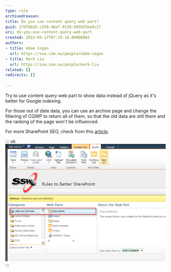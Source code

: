 ```yaml
---
type: rule
archivedreason: 
title: Do you use content query web part?
guid: 27df6820-c350-46ef-9130-693925be8c27
uri: do-you-use-content-query-web-part
created: 2012-05-17T07:15:16.0000000Z
authors:
- title: Adam Cogan
  url: https://ssw.com.au/people/adam-cogan
- title: Mark Liu
  url: https://ssw.com.au/people/mark-liu
related: []
redirects: []

---
```


Try to use content query web part to show data instead of jQuery as it's better for Google indexing.  
<!--endintro-->

For those out of date data, you can use an archive page and change the filtering of CQWP to return all of them, so that the old data are still there and the ranking of the page won't be influenced.

For more SharePoint SEO, check from this           [article](http://spmatt.wordpress.com/2012/03/12/search-engine-optimisation-seo-for-sharepoint-sites-part-2/).

::: ok  
![Figure: Use content query web part](contentquerywebpart.png)  
:::
